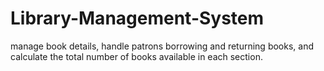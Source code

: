 # Library-Management-System
manage book details, handle patrons borrowing and returning books, and calculate the total number of books available in each section.
